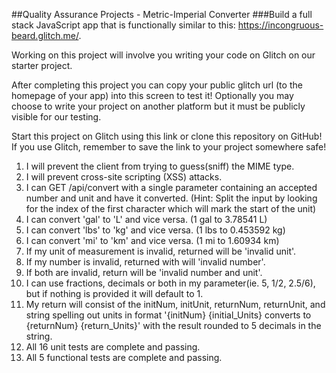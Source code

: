##Quality Assurance Projects - Metric-Imperial Converter
###Build a full stack JavaScript app that is functionally similar to this: https://incongruous-beard.glitch.me/.

Working on this project will involve you writing your code on Glitch on our starter project. 

After completing this project you can copy your public glitch url (to the homepage of your app) into this screen to test it! 
Optionally you may choose to write your project on another platform but it must be publicly visible for our testing.

Start this project on Glitch using this link or clone this repository on GitHub! 
If you use Glitch, remember to save the link to your project somewhere safe!

1. I will prevent the client from trying to guess(sniff) the MIME type.
1. I will prevent cross-site scripting (XSS) attacks.
1. I can GET /api/convert with a single parameter containing an accepted number and unit and have it converted. (Hint: Split the input by looking for the index of the first character which will mark the start of the unit)
1. I can convert 'gal' to 'L' and vice versa. (1 gal to 3.78541 L)
1. I can convert 'lbs' to 'kg' and vice versa. (1 lbs to 0.453592 kg)
1. I can convert 'mi' to 'km' and vice versa. (1 mi to 1.60934 km)
1. If my unit of measurement is invalid, returned will be 'invalid unit'.
1. If my number is invalid, returned with will 'invalid number'.
1. If both are invalid, return will be 'invalid number and unit'.
1. I can use fractions, decimals or both in my parameter(ie. 5, 1/2, 2.5/6), but if nothing is provided it will default to 1.
1. My return will consist of the initNum, initUnit, returnNum, returnUnit, and string spelling out units in format '{initNum} {initial_Units} converts to {returnNum} {return_Units}' with the result rounded to 5 decimals in the string.
1. All 16 unit tests are complete and passing.
1. All 5 functional tests are complete and passing.